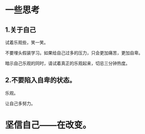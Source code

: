 # **一些思考**

## 1.**关于自己**

试着乐观些，笑一笑。

不要埋头假装学习。如果给自己过多的压力，只会更加痛苦，更加自卑。

暗示自己乐观的同时，请试着真正的乐观起来，切忌三分钟热度。

## 2.不要陷入自卑的状态。

乐观。

让自己多努力。



# 坚信自己——在改变。

